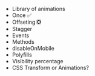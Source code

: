 * Library of animations
* Once ✅
* Offseting ❎
* Stagger
* Events
* Methods
* disableOnMobile
* Polyfills
* Visibility percentage
* CSS Transform or Animations?